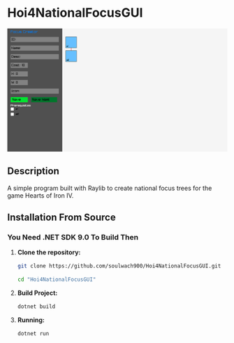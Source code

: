 # Hoi4NationalFocusGUI

![image](img/img1.png)

## Description

A simple program built with Raylib to create national focus trees for the game Hearts of Iron IV.

## Installation From Source

### You Need .NET SDK 9.0 To Build Then

1. **Clone the repository:**

   ```bash
   git clone https://github.com/soulwach900/Hoi4NationalFocusGUI.git
   ```

   ```bash
   cd "Hoi4NationalFocusGUI"
   ```

2. **Build Project:**

   ```bash
   dotnet build
   ```

3. **Running:**

   ```bash
   dotnet run
   ```

